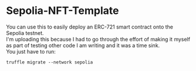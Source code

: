 # Sepolia-NFT-Template
You can use this to easily deploy an ERC-721 smart contract onto the Sepolia testnet.\
I'm uploading this because I had to go through the effort of making it myself as part of testing other code I am writing and it was a time sink.\
You just have to run: 
```
truffle migrate --network sepolia
```
